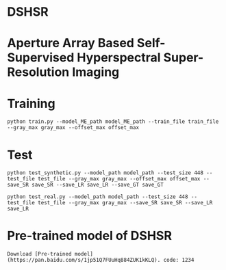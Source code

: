 # DSHSR
# Aperture Array Based Self-Supervised Hyperspectral Super-Resolution Imaging
# Training
```
python train.py --model_ME_path model_ME_path --train_file train_file --gray_max gray_max --offset_max offset_max 
```
# Test
```
python test_synthetic.py --model_path model_path --test_size 448 --test_file test_file --gray_max gray_max --offset_max offset_max --save_SR save_SR --save_LR save_LR --save_GT save_GT
```
```
python test_real.py --model_path model_path --test_size 448 --test_file test_file --gray_max gray_max --save_SR save_SR --save_LR save_LR
```
# Pre-trained model of DSHSR
```
Download [Pre-trained model](https://pan.baidu.com/s/1jp51Q7FUuHq884ZUK1kKLQ). code: 1234
```


